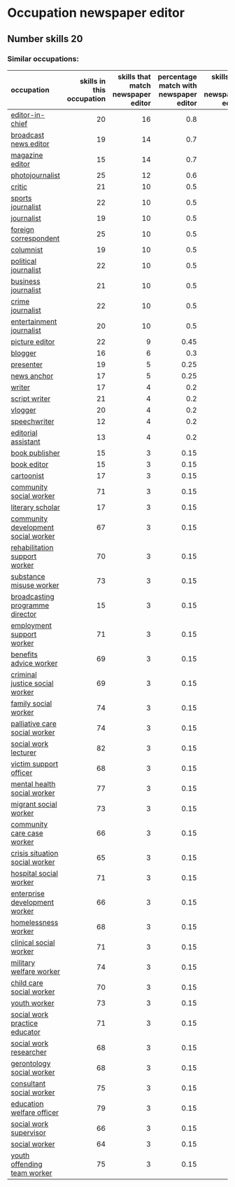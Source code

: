 # Occupation newspaper editor
## Number skills 20
### Similar occupations:
| occupation                                                                    |   skills in this occupation |   skills that match newspaper editor |   percentage match with newspaper editor |   skills not in newspaper editor |
|:------------------------------------------------------------------------------|----------------------------:|-------------------------------------:|-----------------------------------------:|---------------------------------:|
| [editor-in-chief](editor-in-chief.md)                                         |                          20 |                                   16 |                                     0.8  |                                4 |
| [broadcast news editor](broadcast_news_editor.md)                             |                          19 |                                   14 |                                     0.7  |                                5 |
| [magazine editor](magazine_editor.md)                                         |                          15 |                                   14 |                                     0.7  |                                1 |
| [photojournalist](photojournalist.md)                                         |                          25 |                                   12 |                                     0.6  |                               13 |
| [critic](critic.md)                                                           |                          21 |                                   10 |                                     0.5  |                               11 |
| [sports journalist](sports_journalist.md)                                     |                          22 |                                   10 |                                     0.5  |                               12 |
| [journalist](journalist.md)                                                   |                          19 |                                   10 |                                     0.5  |                                9 |
| [foreign correspondent](foreign_correspondent.md)                             |                          25 |                                   10 |                                     0.5  |                               15 |
| [columnist](columnist.md)                                                     |                          19 |                                   10 |                                     0.5  |                                9 |
| [political journalist](political_journalist.md)                               |                          22 |                                   10 |                                     0.5  |                               12 |
| [business journalist](business_journalist.md)                                 |                          21 |                                   10 |                                     0.5  |                               11 |
| [crime journalist](crime_journalist.md)                                       |                          22 |                                   10 |                                     0.5  |                               12 |
| [entertainment journalist](entertainment_journalist.md)                       |                          20 |                                   10 |                                     0.5  |                               10 |
| [picture editor](picture_editor.md)                                           |                          22 |                                    9 |                                     0.45 |                               13 |
| [blogger](blogger.md)                                                         |                          16 |                                    6 |                                     0.3  |                               10 |
| [presenter](presenter.md)                                                     |                          19 |                                    5 |                                     0.25 |                               14 |
| [news anchor](news_anchor.md)                                                 |                          17 |                                    5 |                                     0.25 |                               12 |
| [writer](writer.md)                                                           |                          17 |                                    4 |                                     0.2  |                               13 |
| [script writer](script_writer.md)                                             |                          21 |                                    4 |                                     0.2  |                               17 |
| [vlogger](vlogger.md)                                                         |                          20 |                                    4 |                                     0.2  |                               16 |
| [speechwriter](speechwriter.md)                                               |                          12 |                                    4 |                                     0.2  |                                8 |
| [editorial assistant](editorial_assistant.md)                                 |                          13 |                                    4 |                                     0.2  |                                9 |
| [book publisher](book_publisher.md)                                           |                          15 |                                    3 |                                     0.15 |                               12 |
| [book editor](book_editor.md)                                                 |                          15 |                                    3 |                                     0.15 |                               12 |
| [cartoonist](cartoonist.md)                                                   |                          17 |                                    3 |                                     0.15 |                               14 |
| [community social worker](community_social_worker.md)                         |                          71 |                                    3 |                                     0.15 |                               68 |
| [literary scholar](literary_scholar.md)                                       |                          17 |                                    3 |                                     0.15 |                               14 |
| [community development social worker](community_development_social_worker.md) |                          67 |                                    3 |                                     0.15 |                               64 |
| [rehabilitation support worker](rehabilitation_support_worker.md)             |                          70 |                                    3 |                                     0.15 |                               67 |
| [substance misuse worker](substance_misuse_worker.md)                         |                          73 |                                    3 |                                     0.15 |                               70 |
| [broadcasting programme director](broadcasting_programme_director.md)         |                          15 |                                    3 |                                     0.15 |                               12 |
| [employment support worker](employment_support_worker.md)                     |                          71 |                                    3 |                                     0.15 |                               68 |
| [benefits advice worker](benefits_advice_worker.md)                           |                          69 |                                    3 |                                     0.15 |                               66 |
| [criminal justice social worker](criminal_justice_social_worker.md)           |                          69 |                                    3 |                                     0.15 |                               66 |
| [family social worker](family_social_worker.md)                               |                          74 |                                    3 |                                     0.15 |                               71 |
| [palliative care social worker](palliative_care_social_worker.md)             |                          74 |                                    3 |                                     0.15 |                               71 |
| [social work lecturer](social_work_lecturer.md)                               |                          82 |                                    3 |                                     0.15 |                               79 |
| [victim support officer](victim_support_officer.md)                           |                          68 |                                    3 |                                     0.15 |                               65 |
| [mental health social worker](mental_health_social_worker.md)                 |                          77 |                                    3 |                                     0.15 |                               74 |
| [migrant social worker](migrant_social_worker.md)                             |                          73 |                                    3 |                                     0.15 |                               70 |
| [community care case worker](community_care_case_worker.md)                   |                          66 |                                    3 |                                     0.15 |                               63 |
| [crisis situation social worker](crisis_situation_social_worker.md)           |                          65 |                                    3 |                                     0.15 |                               62 |
| [hospital social worker](hospital_social_worker.md)                           |                          71 |                                    3 |                                     0.15 |                               68 |
| [enterprise development worker](enterprise_development_worker.md)             |                          66 |                                    3 |                                     0.15 |                               63 |
| [homelessness worker](homelessness_worker.md)                                 |                          68 |                                    3 |                                     0.15 |                               65 |
| [clinical social worker](clinical_social_worker.md)                           |                          71 |                                    3 |                                     0.15 |                               68 |
| [military welfare worker](military_welfare_worker.md)                         |                          74 |                                    3 |                                     0.15 |                               71 |
| [child care social worker](child_care_social_worker.md)                       |                          70 |                                    3 |                                     0.15 |                               67 |
| [youth worker](youth_worker.md)                                               |                          73 |                                    3 |                                     0.15 |                               70 |
| [social work practice educator](social_work_practice_educator.md)             |                          71 |                                    3 |                                     0.15 |                               68 |
| [social work researcher](social_work_researcher.md)                           |                          68 |                                    3 |                                     0.15 |                               65 |
| [gerontology social worker](gerontology_social_worker.md)                     |                          68 |                                    3 |                                     0.15 |                               65 |
| [consultant social worker](consultant_social_worker.md)                       |                          75 |                                    3 |                                     0.15 |                               72 |
| [education welfare officer](education_welfare_officer.md)                     |                          79 |                                    3 |                                     0.15 |                               76 |
| [social work supervisor](social_work_supervisor.md)                           |                          66 |                                    3 |                                     0.15 |                               63 |
| [social worker](social_worker.md)                                             |                          64 |                                    3 |                                     0.15 |                               61 |
| [youth offending team worker](youth_offending_team_worker.md)                 |                          75 |                                    3 |                                     0.15 |                               72 |
